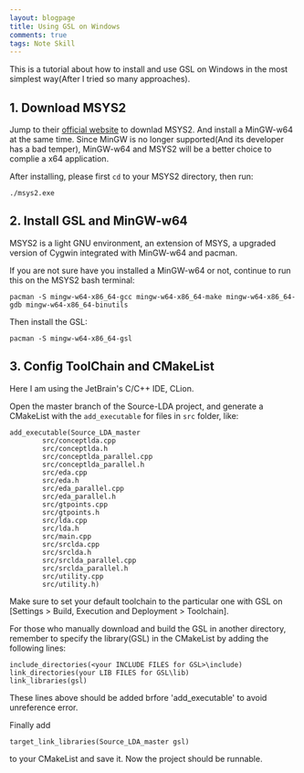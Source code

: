 ```yaml
---
layout: blogpage
title: Using GSL on Windows
comments: true
tags: Note Skill
---
```


This is a tutorial about how to install and use GSL on Windows in the most simplest way(After I tried so many approaches).


## 1. Download MSYS2 ##

Jump to their [official website](https://www.msys2.org/) to downlad MSYS2. And install a MinGW-w64 at the same time. Since MinGW is no longer supported(And its developer has a bad temper), MinGW-w64 and MSYS2 will be a better choice to complie a x64 application.

After installing, please first `cd` to your MSYS2 directory, then run:


    ./msys2.exe

    
## 2. Install GSL and MinGW-w64 ##

MSYS2 is a light GNU environment, an extension of MSYS, a upgraded version of Cygwin integrated with MinGW-w64 and pacman.

If you are not sure have you installed a MinGW-w64 or not, continue to run this on the MSYS2 bash terminal:

    pacman -S mingw-w64-x86_64-gcc mingw-w64-x86_64-make mingw-w64-x86_64-gdb mingw-w64-x86_64-binutils


Then install the GSL:

    pacman -S mingw-w64-x86_64-gsl

## 3. Config ToolChain and CMakeList ##

Here I am using the JetBrain's C/C++ IDE, CLion. 

Open the master branch of the Source-LDA project, and generate a CMakeList with the `add_executable` for files in `src` folder, like:

    add_executable(Source_LDA_master
            src/conceptlda.cpp
            src/conceptlda.h
            src/conceptlda_parallel.cpp
            src/conceptlda_parallel.h
            src/eda.cpp
            src/eda.h
            src/eda_parallel.cpp
            src/eda_parallel.h
            src/gtpoints.cpp
            src/gtpoints.h
            src/lda.cpp
            src/lda.h
            src/main.cpp
            src/srclda.cpp
            src/srclda.h
            src/srclda_parallel.cpp
            src/srclda_parallel.h
            src/utility.cpp
            src/utility.h)

 Make sure to set your default toolchain to the particular one with GSL on [Settings > Build, Execution and Deployment > Toolchain].

For those who manually download and build the GSL in another directory, remember to specify the library(GSL) in the CMakeList by adding the following lines:

    include_directories(<your INCLUDE FILES for GSL>\include)
    link_directories(your LIB FILES for GSL\lib)
    link_libraries(gsl)

These lines above should be added brfore 'add_executable' to avoid unreference error.

Finally add

    target_link_libraries(Source_LDA_master gsl)

to your CMakeList and save it. Now the project should be runnable.


